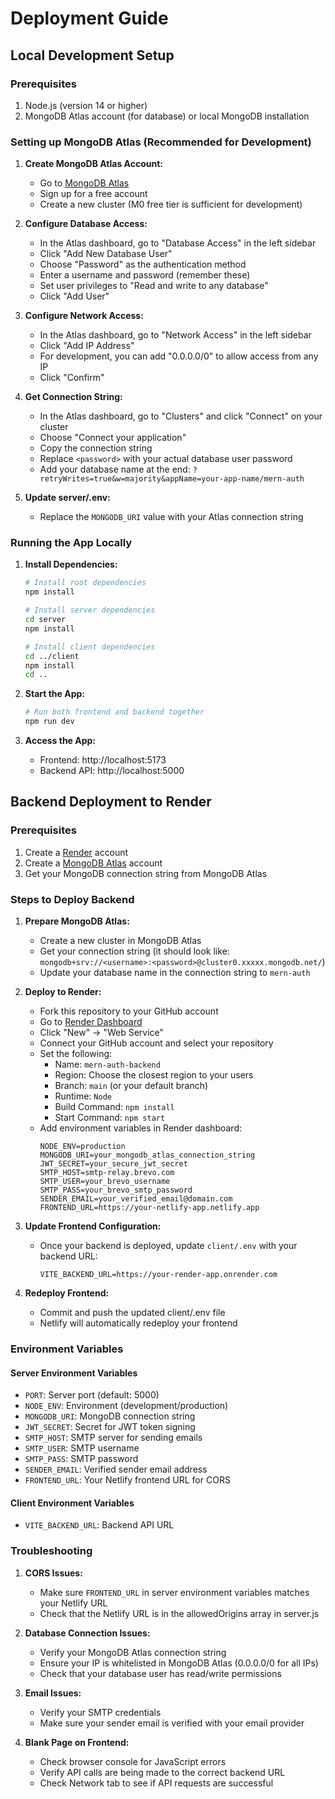 # Deployment Guide

## Local Development Setup

### Prerequisites
1. Node.js (version 14 or higher)
2. MongoDB Atlas account (for database) or local MongoDB installation

### Setting up MongoDB Atlas (Recommended for Development)

1. **Create MongoDB Atlas Account:**
   - Go to [MongoDB Atlas](https://www.mongodb.com/cloud/atlas)
   - Sign up for a free account
   - Create a new cluster (M0 free tier is sufficient for development)

2. **Configure Database Access:**
   - In the Atlas dashboard, go to "Database Access" in the left sidebar
   - Click "Add New Database User"
   - Choose "Password" as the authentication method
   - Enter a username and password (remember these)
   - Set user privileges to "Read and write to any database"
   - Click "Add User"

3. **Configure Network Access:**
   - In the Atlas dashboard, go to "Network Access" in the left sidebar
   - Click "Add IP Address"
   - For development, you can add "0.0.0.0/0" to allow access from any IP
   - Click "Confirm"

4. **Get Connection String:**
   - In the Atlas dashboard, go to "Clusters" and click "Connect" on your cluster
   - Choose "Connect your application"
   - Copy the connection string
   - Replace `<password>` with your actual database user password
   - Add your database name at the end: `?retryWrites=true&w=majority&appName=your-app-name/mern-auth`

5. **Update server/.env:**
   - Replace the `MONGODB_URI` value with your Atlas connection string

### Running the App Locally

1. **Install Dependencies:**
   ```bash
   # Install root dependencies
   npm install
   
   # Install server dependencies
   cd server
   npm install
   
   # Install client dependencies
   cd ../client
   npm install
   cd ..
   ```

2. **Start the App:**
   ```bash
   # Run both frontend and backend together
   npm run dev
   ```

3. **Access the App:**
   - Frontend: http://localhost:5173
   - Backend API: http://localhost:5000

## Backend Deployment to Render

### Prerequisites
1. Create a [Render](https://render.com/) account
2. Create a [MongoDB Atlas](https://www.mongodb.com/cloud/atlas) account
3. Get your MongoDB connection string from MongoDB Atlas

### Steps to Deploy Backend

1. **Prepare MongoDB Atlas:**
   - Create a new cluster in MongoDB Atlas
   - Get your connection string (it should look like: `mongodb+srv://<username>:<password>@cluster0.xxxxx.mongodb.net/`)
   - Update your database name in the connection string to `mern-auth`

2. **Deploy to Render:**
   - Fork this repository to your GitHub account
   - Go to [Render Dashboard](https://dashboard.render.com/)
   - Click "New" → "Web Service"
   - Connect your GitHub account and select your repository
   - Set the following:
     - Name: `mern-auth-backend`
     - Region: Choose the closest region to your users
     - Branch: `main` (or your default branch)
     - Runtime: `Node`
     - Build Command: `npm install`
     - Start Command: `npm start`
   - Add environment variables in Render dashboard:
     ```
     NODE_ENV=production
     MONGODB_URI=your_mongodb_atlas_connection_string
     JWT_SECRET=your_secure_jwt_secret
     SMTP_HOST=smtp-relay.brevo.com
     SMTP_USER=your_brevo_username
     SMTP_PASS=your_brevo_smtp_password
     SENDER_EMAIL=your_verified_email@domain.com
     FRONTEND_URL=https://your-netlify-app.netlify.app
     ```

3. **Update Frontend Configuration:**
   - Once your backend is deployed, update `client/.env` with your backend URL:
     ```
     VITE_BACKEND_URL=https://your-render-app.onrender.com
     ```

4. **Redeploy Frontend:**
   - Commit and push the updated client/.env file
   - Netlify will automatically redeploy your frontend

### Environment Variables

#### Server Environment Variables
- `PORT`: Server port (default: 5000)
- `NODE_ENV`: Environment (development/production)
- `MONGODB_URI`: MongoDB connection string
- `JWT_SECRET`: Secret for JWT token signing
- `SMTP_HOST`: SMTP server for sending emails
- `SMTP_USER`: SMTP username
- `SMTP_PASS`: SMTP password
- `SENDER_EMAIL`: Verified sender email address
- `FRONTEND_URL`: Your Netlify frontend URL for CORS

#### Client Environment Variables
- `VITE_BACKEND_URL`: Backend API URL

### Troubleshooting

1. **CORS Issues:**
   - Make sure `FRONTEND_URL` in server environment variables matches your Netlify URL
   - Check that the Netlify URL is in the allowedOrigins array in server.js

2. **Database Connection Issues:**
   - Verify your MongoDB Atlas connection string
   - Ensure your IP is whitelisted in MongoDB Atlas (0.0.0.0/0 for all IPs)
   - Check that your database user has read/write permissions

3. **Email Issues:**
   - Verify your SMTP credentials
   - Make sure your sender email is verified with your email provider

4. **Blank Page on Frontend:**
   - Check browser console for JavaScript errors
   - Verify API calls are being made to the correct backend URL
   - Check Network tab to see if API requests are successful